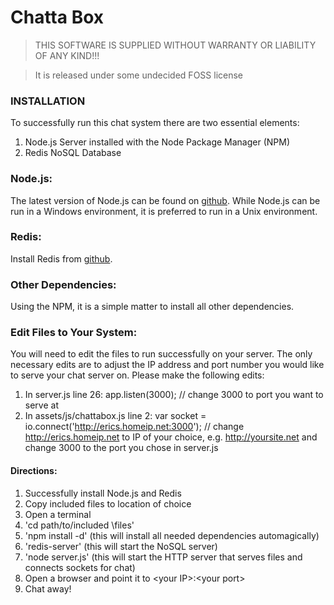 # Chatta Box

> THIS SOFTWARE IS SUPPLIED WITHOUT WARRANTY OR LIABILITY OF ANY KIND!!!

> It is released under some undecided FOSS license

### INSTALLATION

To successfully run this chat system there are two essential elements:

1. Node.js Server installed with the Node Package Manager (NPM)
2. Redis NoSQL Database

### Node.js:
The latest version of Node.js can be found on [github](https://github.com/joyent/node). While Node.js can be run in a Windows environment, it is preferred to run in a Unix environment.

### Redis:
Install Redis from [github](https://github.com/antirez/redis).

### Other Dependencies:
Using the NPM, it is a simple matter to install all other dependencies.

### Edit Files to Your System:
You will need to edit the files to run successfully on your server. The only necessary edits are to adjust the IP address and port number you would like to serve your chat server on. Please make the following edits:

1. In server.js
	line 26:
		app.listen(3000); // change 3000 to port you want to serve at
2. In assets/js/chattabox.js
	line 2:
		var socket = io.connect('http://erics.homeip.net:3000'); // change http://erics.homeip.net to IP of your choice, e.g. http://yoursite.net and change 3000 to the port you chose in server.js

#### Directions:

1. Successfully install Node.js and Redis
2. Copy included files to location of choice
3. Open a terminal
4. 'cd path/to/included \files'
5. 'npm install -d' (this will install all needed dependencies automagically)
6. 'redis-server' (this will start the NoSQL server)
7. 'node server.js' (this will start the HTTP server that serves files and connects sockets for chat)
8. Open a browser and point it to &lt;your IP&gt;:&lt;your port&gt;
9. Chat away!